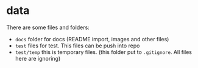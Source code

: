 # data

There are some files and folders:

- `docs` folder for docs (README import, images and other files)
- `test` files for test. This files can be push into repo
- `test/temp` this is temporary files. (this folder put to `.gitignore`. All files here are ignoring)

